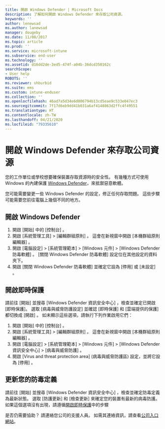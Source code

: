```yaml
---
title: 開啟 Windows Defender | Microsoft Docs
description: 了解如何開啟 Windows Defender 來存取公司資源。
keywords: ''
author: lenewsad
ms.author: lanewsad
manager: dougeby
ms.date: 11/08/2017
ms.topic: article
ms.prod: ''
ms.service: microsoft-intune
ms.subservice: end-user
ms.technology: ''
ms.assetid: d16dd2de-3ed5-474f-a04b-36dcd350162c
searchScope:
- User help
ROBOTS: ''
ms.reviewer: shburbid
ms.suite: ems
ms.custom: intune-enduser
ms.collection: ''
ms.openlocfilehash: 46ad7a5d34e6d006794b13cd5eae9c533e047ec3
ms.sourcegitcommit: 7f17d6eb9dd41b031a6af4148863d2ffc4f49551
ms.translationtype: HT
ms.contentlocale: zh-TW
ms.lasthandoff: 04/21/2020
ms.locfileid: "79335610"
---
```

# <a name="turn-on-windows-defender-to-access-company-resources"></a>開啟 Windows Defender 來存取公司資源

您的工作單位或學校想要確保裝置存取資源時的安全性。 有幾種方式可使用 Windows 的內建保護 [Windows Defender](https://www.microsoft.com/safety/pc-security/windows-defender.aspx)，來抵禦惡意軟體。

您可能需要變更一些 Windows Defender 的設定，修正任何存取問題。 這些步驟可能需要您前往電腦上幾個不同的地方。

## <a name="turn-on-windows-defender"></a>開啟 Windows Defender

1. 開啟 [開始]  中的 [控制台]  。
2. 開啟 [系統管理工具]   > [編輯群組原則]  。 這會在新視窗中開啟 [本機群組原則編輯器]  。
3. 開啟 [電腦設定]   > [系統管理範本]   > [Windows 元件]   > [Windows Defender 防毒軟體]  。 [關閉 Windows Defender 防毒軟體]  設定位在其他設定的資料夾下。 
4. 開啟 [關閉 Windows Defender 防毒軟體]  並確定它設為 [停用]  或 [未設定]  。

## <a name="turn-on-real-time-protection"></a>開啟即時保護

請前往 [開始]  並搜尋 [Windows Defender 資訊安全中心]  ，檢查並確定已開啟 [即時保護]。 選取 [病毒與威脅防護設定]  並確認 [即時保護]  和 [雲端提供的保護]  都切換成 [開啟]  。 如未顯示這些選項，請執行下列作業啟用它們：

1. 開啟 [開始]  中的 [控制台]  。
2. 開啟 [系統管理工具]   > [編輯群組原則]  。 這會在新視窗中開啟 [本機群組原則編輯器]  。
3. 開啟 [電腦設定]   > [系統管理範本]   > [Windows 元件]   >  [Windows Defender 資訊安全中心]   > [病毒與威脅防護]  。
4. 開啟 [Virus and threat protection area] (病毒與威脅防護區)  設定，並將它設為 [停用]  。

## <a name="update-your-antivirus-definitions"></a>更新您的防毒定義

請前往 [開始]  並搜尋 [Windows Defender 資訊安全中心]  ，檢查並確定防毒定義為最新狀態。 選取 [防護更新]  和 [檢查更新]  來確定您的裝置有最新的病毒防護。 如果這個選項沒有出現，請遵循[開啟即時保護](turn-on-defender-windows.md#turn-on-real-time-protection)中的步驟

是否仍需要協助？ 請連絡您公司的支援人員。 如需其連絡資訊，請查看[公司入口網站](https://go.microsoft.com/fwlink/?linkid=2010980)。

